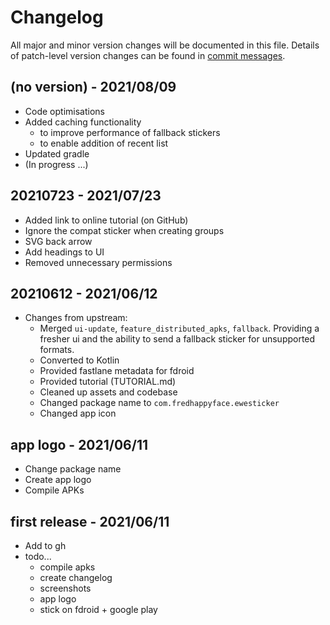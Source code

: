 # Changelog
All major and minor version changes will be documented in this file. Details of
patch-level version changes can be found in [commit messages](../../commits/master).



## (no version) - 2021/08/09
- Code optimisations
- Added caching functionality
  - to improve performance of fallback stickers
  - to enable addition of recent list
- Updated gradle
- (In progress ...)


## 20210723 - 2021/07/23
- Added link to online tutorial (on GitHub)
- Ignore the compat sticker when creating groups
- SVG back arrow
- Add headings to UI
- Removed unnecessary permissions


## 20210612 - 2021/06/12
- Changes from upstream:
  - Merged `ui-update`, `feature_distributed_apks`, `fallback`. Providing a fresher
  	ui and the ability to send a fallback sticker for unsupported formats.
  - Converted to Kotlin
  - Provided fastlane metadata for fdroid
  - Provided tutorial (TUTORIAL.md)
  - Cleaned up assets and codebase
  - Changed package name to `com.fredhappyface.ewesticker`
  - Changed app icon

## app logo - 2021/06/11
- Change package name
- Create app logo
- Compile APKs

## first release - 2021/06/11
- Add to gh
- todo...
  - compile apks
  - create changelog
  - screenshots
  - app logo
  - stick on fdroid + google play
